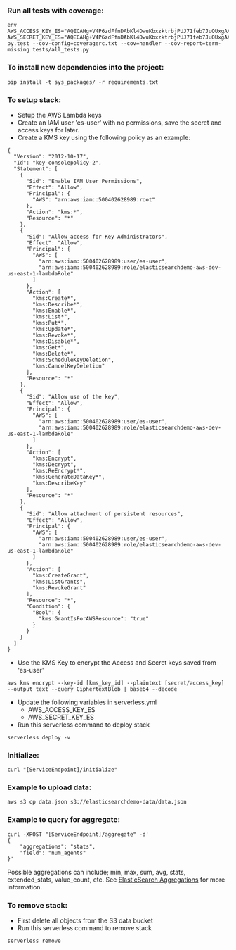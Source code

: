 ### Run all tests with coverage:
```
env AWS_ACCESS_KEY_ES="AQECAHg+V4P6zdFfnDAbKl4DwuKbxzktrbjPUJ71feb7JuOUxgAAAHIwcAYJKoZIhvcNAQcGoGMwYQIBADBcBgkqhkiG9w0BBwEwHgYJYIZIAWUDBAEuMBEEDCWdCrsyqNnOPxoN8gIBEIAvkeVQAHlHa6frSoQ0NzNntnhNru1f6iSiBFv1Ut90bi3L4Q7WB3EFPHPJYIRZN6w=" AWS_SECRET_KEY_ES="AQECAHg+V4P6zdFfnDAbKl4DwuKbxzktrbjPUJ71feb7JuOUxgAAAIcwgYQGCSqGSIb3DQEHBqB3MHUCAQAwcAYJKoZIhvcNAQcBMB4GCWCGSAFlAwQBLjARBAwOllg0IU8UfQmfy3ICARCAQ0oSs9nHW8y9OjGR2cvVZuokqJSJPEyBSwtD/OjQ1jQd1rg6DkALm9bhKXlCWgq+itmI7wLfdSahM/KLb3XTkhCAQ4s=" py.test --cov-config=coveragerc.txt --cov=handler --cov-report=term-missing tests/all_tests.py
```

### To install new dependencies into the project:
```
pip install -t sys_packages/ -r requirements.txt
```

### To setup stack:
- Setup the AWS Lambda keys
- Create an IAM user 'es-user' with no permissions, save the secret
and access keys for later.
- Create a KMS key using the following policy as an example:
```
{
  "Version": "2012-10-17",
  "Id": "key-consolepolicy-2",
  "Statement": [
    {
      "Sid": "Enable IAM User Permissions",
      "Effect": "Allow",
      "Principal": {
        "AWS": "arn:aws:iam::500402628989:root"
      },
      "Action": "kms:*",
      "Resource": "*"
    },
    {
      "Sid": "Allow access for Key Administrators",
      "Effect": "Allow",
      "Principal": {
        "AWS": [
          "arn:aws:iam::500402628989:user/es-user",
          "arn:aws:iam::500402628989:role/elasticsearchdemo-aws-dev-us-east-1-lambdaRole"
        ]
      },
      "Action": [
        "kms:Create*",
        "kms:Describe*",
        "kms:Enable*",
        "kms:List*",
        "kms:Put*",
        "kms:Update*",
        "kms:Revoke*",
        "kms:Disable*",
        "kms:Get*",
        "kms:Delete*",
        "kms:ScheduleKeyDeletion",
        "kms:CancelKeyDeletion"
      ],
      "Resource": "*"
    },
    {
      "Sid": "Allow use of the key",
      "Effect": "Allow",
      "Principal": {
        "AWS": [
          "arn:aws:iam::500402628989:user/es-user",
          "arn:aws:iam::500402628989:role/elasticsearchdemo-aws-dev-us-east-1-lambdaRole"
        ]
      },
      "Action": [
        "kms:Encrypt",
        "kms:Decrypt",
        "kms:ReEncrypt*",
        "kms:GenerateDataKey*",
        "kms:DescribeKey"
      ],
      "Resource": "*"
    },
    {
      "Sid": "Allow attachment of persistent resources",
      "Effect": "Allow",
      "Principal": {
        "AWS": [
          "arn:aws:iam::500402628989:user/es-user",
          "arn:aws:iam::500402628989:role/elasticsearchdemo-aws-dev-us-east-1-lambdaRole"
        ]
      },
      "Action": [
        "kms:CreateGrant",
        "kms:ListGrants",
        "kms:RevokeGrant"
      ],
      "Resource": "*",
      "Condition": {
        "Bool": {
          "kms:GrantIsForAWSResource": "true"
        }
      }
    }
  ]
}
```
- Use the KMS Key to encrypt the Access and Secret keys saved from 'es-user'
```
aws kms encrypt --key-id [kms_key_id] --plaintext [secret/access_key] --output text --query CiphertextBlob | base64 --decode
```
- Update the following variables in serverless.yml
    - AWS_ACCESS_KEY_ES
    - AWS_SECRET_KEY_ES
- Run this serverless command to deploy stack
```
serverless deploy -v
```

### Initialize:
```
curl "[ServiceEndpoint]/initialize"
```

### Example to upload data:
```
aws s3 cp data.json s3://elasticsearchdemo-data/data.json
```

### Example to query for aggregate:
```
curl -XPOST "[ServiceEndpoint]/aggregate" -d'
{
    "aggregations": "stats",
    "field": "num_agents"
}'
```
Possible aggregations can include; min, max, sum, avg, stats, extended_stats, value_count, etc.
See [ElasticSearch Aggregations](https://www.elastic.co/guide/en/elasticsearch/reference/1.5/search-aggregations.html)
for more information.

### To remove stack:
- First delete all objects from the S3 data bucket
- Run this serverless command to remove stack
```
serverless remove
```